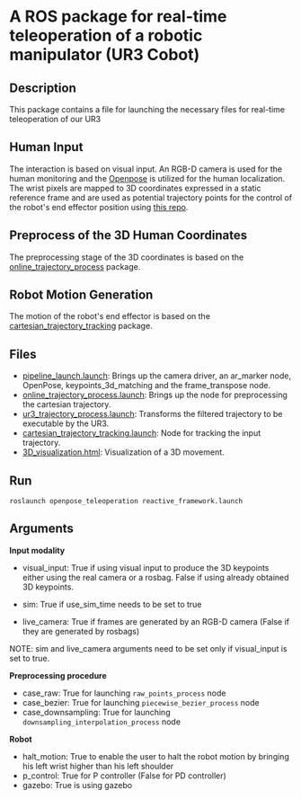 # A ROS package for real-time teleoperation of a robotic manipulator (UR3 Cobot)

## Description
This package contains a file for launching the necessary files for real-time teleoperation of our UR3

## Human Input

The interaction is based on visual input. An RGB-D camera is used for the human monitoring and the [Openpose](https://github.com/CMU-Perceptual-Computing-Lab/openpose) is utilized for the human localization. The wrist pixels are mapped to 3D coordinates expressed in a static reference frame and are used as potential trajectory points for the control of the robot's end effector position using [this repo](https://github.com/Roboskel-Manipulation/openpose_3D_localization).

## Preprocess of the 3D Human Coordinates 

The preprocessing stage of the 3D coordinates is based on the [online_trajectory_process](https://github.com/ThanasisTs/trajectory_process_utils) package.


## Robot Motion Generation 

The motion of the robot's end effector is based on the [cartesian_trajectory_tracking](https://github.com/Roboskel-Manipulation/cartesian_trajectory_package) package.

## Files
* [pipeline_launch.launch](https://github.com/Roboskel-Manipulation/openpose_3D_localization/tree/main/pipeline_launch): Brings up the camera driver, an ar_marker node, OpenPose, keypoints_3d_matching and the frame_transpose node.
* [online_trajectory_process.launch](): Brings up the node for preprocessing the cartesian trajectory.
* [ur3_trajectory_process.launch](): Transforms the filtered trajectory to be executable by the UR3.
* [cartesian_trajectory_tracking.launch](https://github.com/Roboskel-Manipulation/cartesian_trajectory_tracking): Node for tracking the input trajectory.
* [3D_visualization.html](https://htmlpreview.github.io/?https://github.com/ThanasisTs/demo_teleoperation/blob/main/3D_visualization.html): Visualization of a 3D movement.

## Run

`roslaunch openpose_teleoperation reactive_framework.launch `

## Arguments

<b> Input modality </b>
* visual_input: True if using visual input to produce the 3D keypoints either using the real camera or a rosbag. False if using already obtained 3D keypoints.

* sim: True if use_sim_time needs to be set to true
* live_camera: True if frames are generated by an RGB-D camera (False if they are generated by rosbags)

NOTE: sim and live_camera arguments need to be set only if visual_input is set to true.

<b> Preprocessing procedure </b>
* case_raw: True for launching `raw_points_process` node
* case_bezier: True for launching `piecewise_bezier_process` node
* case_downsampling: True for launching `downsampling_interpolation_process` node

<b> Robot </b>
* halt_motion: True to enable the user to halt the robot motion by bringing his left wrist higher than his left shoulder
* p_control: True for P controller (False for PD controller)
* gazebo: True is using gazebo

